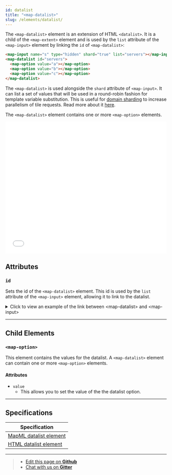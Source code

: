 ```yaml
---
id: datalist
title: "<map-datalist>"
slug: /elements/datalist/
---
```


The `<map-datalist>` element is an extension of HTML `<datalist>`. It is a child of the `<map-extent>` element and is used by the `list` attribute of the `<map-input>` element by linking the `id` of `<map-datalist>`:

```html
<map-input name="s" type="hidden" shard="true" list="servers"></map-input>
<map-datalist id="servers">
  <map-option value="a"></map-option>
  <map-option value="b"></map-option>
  <map-option value="c"></map-option>
</map-datalist>
```

The `<map-datalist>` is used alongside the `shard` attribute of `<map-input>`. It can list a set of values that will be used in a round-robin fashion for template variable substitution. This is useful for [domain sharding](https://developer.mozilla.org/en-US/docs/Glossary/Domain_sharding) to increase parallelism of tile requests. Read more about it [here](../input/#shard).

The `<map-datalist>` element contains one or more `<map-option>` elements.

<iframe src="../../../demo/map-datalist-demo/" title="MapML Demo" height="410" width="100%" scrolling="no" frameBorder="0"></iframe>

## Attributes

### `id`
Sets the id of the `<map-datalist>` element. This id is used by the `list` attribute of the `<map-input>` element, allowing it to link to the datalist.

<details>
<summary>Click to view an example of the link between &lt;map-datalist&gt; and &lt;map-input&gt;</summary>

``` html
<map-input name="s" type="hidden" shard="true" list="servers"></map-input>
<map-datalist id="servers">
  <map-option value="a"></map-option>
  <map-option value="b"></map-option>
  <map-option value="c"></map-option>
</map-datalist>
```

</details> 


---

## Child Elements

### `<map-option>`

This element contains the values for the datalist. A `<map-datalist>` element can contain one or more `<map-option>` elements.

#### Attributes

- `value`
  - This allows you to set the value of the the datalist option.

---

## Specifications

| Specification                                                |
|--------------------------------------------------------------|
| [MapML datalist element](https://maps4html.org/MapML-Specification/spec/#the-datalist-element-0) |
| [HTML datalist element](https://html.spec.whatwg.org/dev/form-elements.html#the-datalist-element) |

---

> - [Edit this page on **Github**](https://github.com/Maps4HTML/web-map-doc/edit/main/docs/elements/datalist.md)
> - [Chat with us on **Gitter**](https://gitter.im/Maps4HTML/chat)